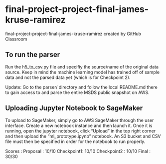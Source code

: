 # final-project-project-final-james-kruse-ramirez
final-project-project-final-james-kruse-ramirez created by GitHub Classroom

## To run the parser
Run the h5_to_csv.py file and specifiy the source/name of the original data source. Keep in mind the machine learning model has trained off of sample data and not the parsed data yet (which is for Checkpoint 2).

Update: Go to the parser/ directory and follow the local README.md there to gain access to and parse the entire MSDS public snapshot on AWS.

## Uploading Jupyter Notebook to SageMaker
To upload to SageMaker, simply go to AWS SageMaker through the user interface. Create a new notebook instance and then launch it. Once it is running, open the jupyter notebook, click “Upload” in the top right corner and then upload the “ml_prototype.ipynb” notebook. An S3 bucket and CSV file must then be specified in order for the notebook to run properly.

Scores :
Proposal : 10/10
Checkpoint1: 10/10
Checkpoint2 : 10/10
Final : 30/30
